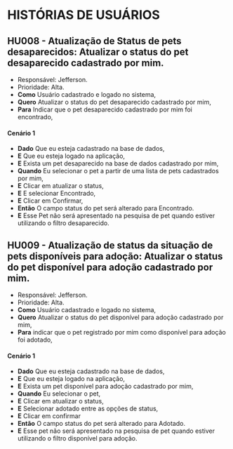 # HISTÓRIAS DE USUÁRIOS  
## **HU008 - Atualização de Status de pets desaparecidos**: Atualizar o status do pet desaparecido cadastrado por mim.  
* Responsável: Jefferson.  
* Prioridade: Alta.  
* **Como** Usuário cadastrado e logado no sistema,  
* **Quero** Atualizar o status do pet desaparecido cadastrado por mim,  
* **Para** Indicar que o pet desaparecido cadastrado por mim foi encontrado,  

  
#### **Cenário 1**  
* **Dado** Que eu esteja cadastrado na base de dados,  
* **E** Que eu esteja logado na aplicação,  
* **E** Exista um pet desaparecido na base de dados cadastrado por mim,  
* **Quando** Eu selecionar o pet a partir de uma lista de pets cadastrados por mim,
* **E** Clicar em atualizar o status,
* **E** E selecionar Encontrado,  
* **E** Clicar em Confirmar,  
* **Então** O campo status do pet será alterado para Encontrado.  
* **E** Esse Pet não será apresentado na pesquisa de pet quando estiver utilizando o filtro desaparecido.  
  
  
## **HU009 - Atualização de status da situação de pets disponíveis para adoção**: Atualizar o status do pet disponível para adoção cadastrado por mim.  
* Responsável: Jefferson.  
* Prioridade: Alta.  
* **Como** Usuário cadastrado e logado no sistema,  
* **Quero** Atualizar o status do pet disponível para adoção cadastrado por mim,  
* **Para** indicar que o pet registrado por mim como disponível para adoção foi adotado,  
  
#### **Cenário 1**  
* **Dado** Que eu esteja cadastrado na base de dados,  
* **E** Que eu esteja logado na aplicação,  
* **E** Exista um pet disponível para adoção cadastrado por mim,  
* **Quando** Eu selecionar o pet,  
* **E** Clicar em atualizar o status,
* **E** Selecionar adotado entre as opções de status,  
* **E** Clicar em confirmar  
* **Então** O campo status do pet será alterado para Adotado.  
* **E** Esse pet não será apresentado na pesquisa de pet quando estiver utilizando o filtro disponível para adoção.  
